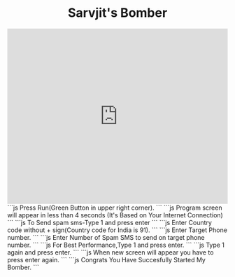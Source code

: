 <h1 align=center>Sarvjit's Bomber</h1>
<div><iframe height="400px" width="100%" src="https://replit.com/@SarvjitKadam/Bomber?lite=true" scrolling="no" frameborder="no" allowtransparency="true" allowfullscreen="true" sandbox="allow-forms allow-pointer-lock allow-popups allow-same-origin allow-scripts allow-modals"></iframe>
</div>
```js
Press Run(Green Button in upper right corner).
```
```js
Program screen will appear in less than 4 seconds (It's Based on Your Internet Connection)
```
```js
To Send spam sms-Type 1 and press enter
```
```js
Enter Country code without + sign(Country code for India is 91).
```
```js
Enter Target Phone number.
```
```js
Enter Number of Spam SMS to send on target phone number.
```
```js
For Best Performance,Type 1 and press enter.
```
```js
Type 1 again and press enter.
```
```js
When new screen will appear you have to press enter again.
```
```js
Congrats You Have Succesfully Started My Bomber.
```
